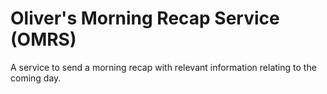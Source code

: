 # Oliver's Morning Recap Service (OMRS)
A service to send a morning recap with relevant information relating to the coming day.
